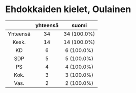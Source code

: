 # Ehdokkaiden kielet, Oulainen

| |yhteensä|suomi|
|:---:|:---:|:---:|
|Yhteensä|34|34 (100.0%)|
|Kesk.|14|14 (100.0%)|
|KD|6|6 (100.0%)|
|SDP|5|5 (100.0%)|
|PS|4|4 (100.0%)|
|Kok.|3|3 (100.0%)|
|Vas.|2|2 (100.0%)|

